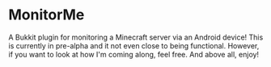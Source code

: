 MonitorMe
=========
A Bukkit plugin for monitoring a Minecraft server via an Android device!
This is currently in pre-alpha and it not even close to being functional.
However, if you want to look at how I'm coming along, feel free.
And above all, enjoy!
